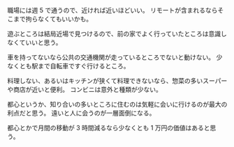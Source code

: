 職場には週 5 で通うので、近ければ近いほどいい。
リモートが含まれるならそこまで拘らなくてもいいかも。

遊ぶところは結局近場で見つけるので、前の家でよく行っていたところは意識しなくていいと思う。

車を持ってないなら公共の交通機関が走っているところでないと動けない。
少なくとも駅まで自転車ですぐ行けるところ。

料理しない、あるいはキッチンが狭くて料理できないなら、惣菜の多いスーパーや商店が近いと便利。
コンビニは意外と種類が少ない。

都心というか、知り合いの多いところに住むのは気軽に会いに行けるのが最大の利点だと思う。
遠いと人に会うのが一層面倒になる。

都心とかで月間の移動が 3 時間減るなら少なくとも 1 万円の価値はあると思う。
